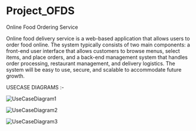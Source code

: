 # Project_OFDS
Online Food Ordering Service
	
Online food delivery service is a web-based application that allows users to order food online. 
The system typically consists of two main components: a front-end user interface that allows customers to browse menus, select items, and place orders, and a back-end management system that handles order processing, restaurant management, and delivery logistics. 
The system will be easy to use, secure, and scalable to accommodate future growth.

USECASE DIAGRAMS :-

![UseCaseDiagram1](https://user-images.githubusercontent.com/52243796/224558581-18425ebc-d3d0-4a8f-a06e-788cc6146002.jpg)

![UseCaseDiagram2](https://user-images.githubusercontent.com/52243796/224559664-832f4a2e-e4cc-45f4-b71f-153f22585d23.JPG)

![UseCaseDiagram3](https://user-images.githubusercontent.com/52243796/224558586-7a072f2d-ecd0-40b0-97f3-494b2afdb629.jpg)
